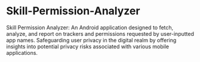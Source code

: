 # Skill-Permission-Analyzer
Skill Permission Analyzer: An Android application designed to fetch, analyze, and report on trackers and permissions requested by user-inputted app names. Safeguarding user privacy in the digital realm by offering insights into potential privacy risks associated with various mobile applications.

